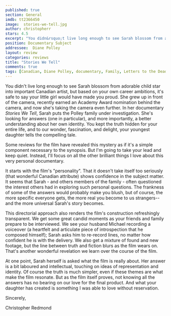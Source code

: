 ```yaml
---
published: true
section: General
imdb: tt2366450
image:  stories-we-tell.jpg
author: christopherr 
stars: 4.5
excerpt: "You didn&rsquo;t live long enough to see Sarah blossom from adorable child star into important Canadian artist, but based on your own career ambitions, it&rsquo;s safe to say your little girl would have made you proud. She grew up in front of the camera, recently earned an Academy Award nomination behind the camera, and now she&rsquo;s taking the camera even further. In her documentary <em>Stories We Tell</em>, Sarah puts the Polley family under investigation. She&rsquo;s looking for answers (one in particular), and more importantly, a better understanding about her own identity. You kept the truth hidden for your entire life, and to our wonder, fascination, and delight, your youngest daughter tells the compelling tale."
position: Documentary Subject
addressee:  Diane Polley
layout: review
categories: reviews
title: "Stories We Tell"
comments: true
tags: [Canadian, Diane Polley, documentary, Family, Letters to the Dead, NFB, ONF, personal, Sarah POlley, Stories We Tell, Uncategorized]
---
```

You didn't live long enough to see Sarah blossom from adorable child star into important Canadian artist, but based on your own career ambitions, it's safe to say your little girl would have made you proud. She grew up in front of the camera, recently earned an Academy Award nomination behind the camera, and now she's taking the camera even further. In her documentary _Stories We Tell_, Sarah puts the Polley family under investigation. She's looking for answers (one in particular), and more importantly, a better understanding about her own identity. You kept the truth hidden for your entire life, and to our wonder, fascination, and delight, your youngest daughter tells the compelling tale.

Some reviews for the film have revealed this mystery as if it's a simple component necessary to the synopsis. But I'm going to take your lead and keep quiet. Instead, I'll focus on all the other brilliant things I love about this very personal documentary.

It starts with the film's "personality". That it doesn't take itself too seriously (that wonderful Canadian attribute) shows confidence in the subject matter. It seems that Sarah - and others members of the family - often questioned the interest others had in exploring such personal questions. The frankness of some of the answers would probably make you blush, but of course, the more specific everyone gets, the more real you become to us strangers--and the more universal Sarah's story becomes.

This directorial approach also renders the film's construction refreshingly transparent. We get some great candid moments as your friends and family prepare to be interviewed. We see your husband Michael recording a voiceover (a heartfelt and articulate piece of introspection that he composed himself); Sarah asks him to re-record lines, no matter how confident he is with the delivery. We also get a mixture of found and new footage, but the line between truth and fiction blurs as the film wears on.  That's another wonderful revelation we learn over the course of the film.

At one point, Sarah herself is asked what the film is really about. Her answer is a bit laboured and intellectual, touching on ideas of representation and identity. Of course the truth is much simpler, even if these themes are what make the film resonate. But as the film itself proves, not knowing all the answers has no bearing on our love for the final product.  And what your daughter has created is something I was able to love without reservation.

Sincerely,

Christopher Redmond